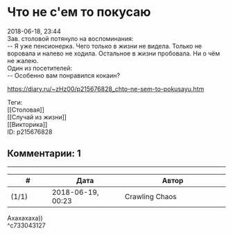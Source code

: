 Что не с'ем то покусаю
======================

  
2018-06-18, 23:44  
 Зав. столовой потянуло на воспоминания:   
 -- Я уже пенсионерка. Чего только в жизни не видела. Только не воровала и налево не ходила. Остальное в жизни пробовала. Ни о чём не жалею.   
 Один из посетителей:   
 -- Особенно вам понравился кокаин?   
  
<https://diary.ru/~zHz00/p215676828_chto-ne-sem-to-pokusayu.htm>  
  
Теги:  
[[Столовая]]  
[[Случай из жизни]]  
[[Викторика]]  
ID: p215676828  


Комментарии: 1
--------------

  


---



|         #         |              Дата              |                     Автор                     |           ID           |
| --- | --- | --- | --- |
| (1/1) | 2018-06-19, 00:23 | Crawling Chaos | c733043127 |

  
 Ахахахаха))   
 ^c733043127